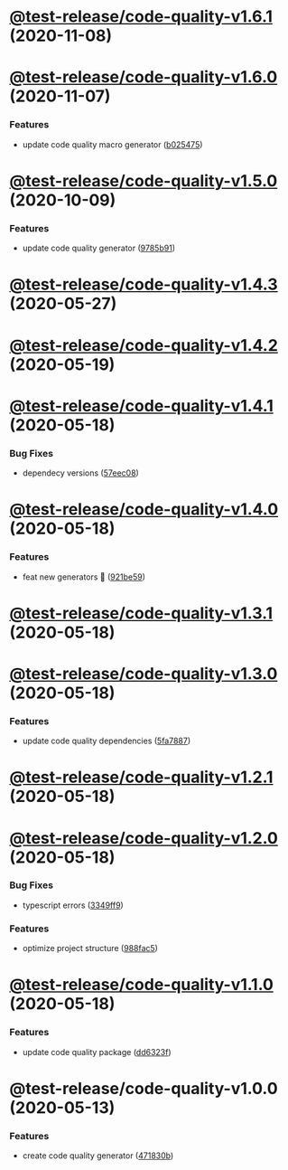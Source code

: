 # [@test-release/code-quality-v1.6.1](https://github.com/developer239/test-release/compare/@test-release/code-quality-v1.6.0...@test-release/code-quality-v1.6.1) (2020-11-08)

# [@test-release/code-quality-v1.6.0](https://github.com/developer239/test-release/compare/@test-release/code-quality-v1.5.0...@test-release/code-quality-v1.6.0) (2020-11-07)


### Features

* update code quality macro generator ([b025475](https://github.com/developer239/test-release/commit/b025475b6ac0b34452c9327e12069f0f12cd5015))

# [@test-release/code-quality-v1.5.0](https://github.com/developer239/test-release/compare/@test-release/code-quality-v1.4.3...@test-release/code-quality-v1.5.0) (2020-10-09)


### Features

* update code quality generator ([9785b91](https://github.com/developer239/test-release/commit/9785b91d99dd6389ec48c9c5daad283a109fdb3f))

# [@test-release/code-quality-v1.4.3](https://github.com/developer239/test-release/compare/@test-release/code-quality-v1.4.2...@test-release/code-quality-v1.4.3) (2020-05-27)

# [@test-release/code-quality-v1.4.2](https://github.com/developer239/test-release/compare/@test-release/code-quality-v1.4.1...@test-release/code-quality-v1.4.2) (2020-05-19)

# [@test-release/code-quality-v1.4.1](https://github.com/developer239/test-release/compare/@test-release/code-quality-v1.4.0...@test-release/code-quality-v1.4.1) (2020-05-18)


### Bug Fixes

* dependecy versions ([57eec08](https://github.com/developer239/test-release/commit/57eec081c495509274ec9a0f17087343badfe105))

# [@test-release/code-quality-v1.4.0](https://github.com/developer239/test-release/compare/@test-release/code-quality-v1.3.1...@test-release/code-quality-v1.4.0) (2020-05-18)


### Features

* feat new generators 🚀 ([921be59](https://github.com/developer239/test-release/commit/921be594daa33c441152bedeadd92f62c386b32a))

# [@test-release/code-quality-v1.3.1](https://github.com/developer239/test-release/compare/@test-release/code-quality-v1.3.0...@test-release/code-quality-v1.3.1) (2020-05-18)

# [@test-release/code-quality-v1.3.0](https://github.com/developer239/test-release/compare/@test-release/code-quality-v1.2.1...@test-release/code-quality-v1.3.0) (2020-05-18)

### Features

- update code quality dependencies ([5fa7887](https://github.com/developer239/test-release/commit/5fa7887057a0f560b640125d13c1d11f4c60bb56))

# [@test-release/code-quality-v1.2.1](https://github.com/developer239/test-release/compare/@test-release/code-quality-v1.2.0...@test-release/code-quality-v1.2.1) (2020-05-18)

# [@test-release/code-quality-v1.2.0](https://github.com/developer239/test-release/compare/@test-release/code-quality-v1.1.0...@test-release/code-quality-v1.2.0) (2020-05-18)

### Bug Fixes

- typescript errors ([3349ff9](https://github.com/developer239/test-release/commit/3349ff94597eb987ca2838a4ea13d4741c0011d2))

### Features

- optimize project structure ([988fac5](https://github.com/developer239/test-release/commit/988fac53f36fdd32798c23ccacec1b9d616134c1))

# [@test-release/code-quality-v1.1.0](https://github.com/developer239/test-release/compare/@test-release/code-quality-v1.0.0...@test-release/code-quality-v1.1.0) (2020-05-18)

### Features

- update code quality package ([dd6323f](https://github.com/developer239/test-release/commit/dd6323f1898e0eeea9322fbc28ae697cb3e6770b))

# @test-release/code-quality-v1.0.0 (2020-05-13)

### Features

- create code quality generator ([471830b](https://github.com/developer239/test-release/commit/471830bdb51a58d4195ec67f55fb8c100d76a8dd))

